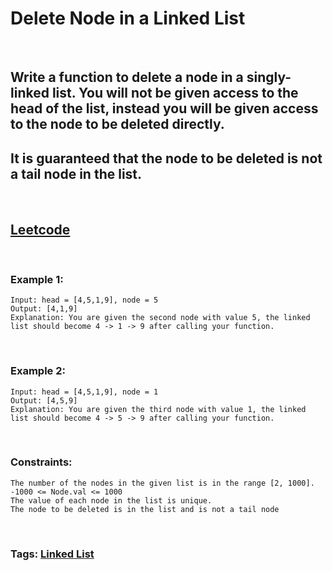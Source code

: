 # Delete Node in a Linked List

<br>

## Write a function to delete a node in a singly-linked list. You will not be given access to the head of the list, instead you will be given access to the node to be deleted directly.

## It is guaranteed that the node to be deleted is not a tail node in the list.

<br>

## [Leetcode](https://leetcode.com/problems/delete-node-in-a-linked-list/)

<br>

### Example 1:
```
Input: head = [4,5,1,9], node = 5
Output: [4,1,9]
Explanation: You are given the second node with value 5, the linked list should become 4 -> 1 -> 9 after calling your function.
```
<br>

### Example 2:
```
Input: head = [4,5,1,9], node = 1
Output: [4,5,9]
Explanation: You are given the third node with value 1, the linked list should become 4 -> 5 -> 9 after calling your function.
``` 
<br>

### Constraints:
```
The number of the nodes in the given list is in the range [2, 1000].
-1000 <= Node.val <= 1000
The value of each node in the list is unique.
The node to be deleted is in the list and is not a tail node
```

<br>

### Tags: [Linked List](https://leetcode.com/tag/linked-list/)
